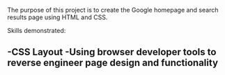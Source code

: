 The purpose of this project is to create the Google homepage and search results page using HTML and CSS. 

Skills demonstrated:

-CSS Layout
-Using browser developer tools to reverse engineer page  design and functionality
-
